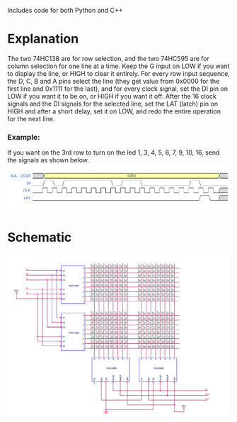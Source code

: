 Includes code for both Python and C++

# Explanation

The two 74HC138 are for row selection, and the two 74HC595 are for column selection for one line at a time. Keep the G input on LOW if you want to display the line, or HIGH to clear it entirely. For every row input sequence, the D, C, B and A pins select the line (they get value from 0x0000 for the first line and 0x1111 for the last), and for every clock signal, set the DI pin on LOW if you want it to be on, or HIGH if you want it off. After the 16 clock signals and the DI signals for the selected line, set the LAT (latch) pin on HIGH and after a short delay, set it on LOW, and redo the entire operation for the next line.

### Example:
If you want on the 3rd row to turn on the led 1, 3, 4, 5, 6, 7, 9, 10, 16, send the signals as shown below.
![Timing diagram](/timing.png)

# Schematic

![Schematic](/schematic.jpg)
